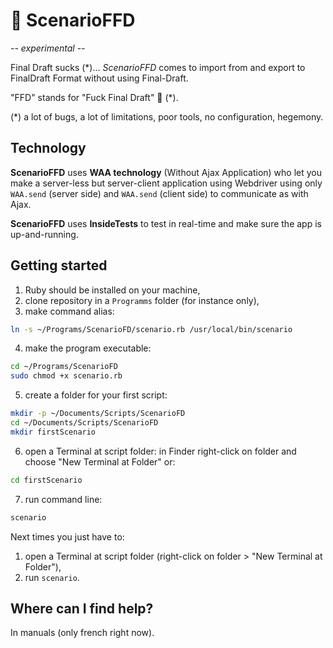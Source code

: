 # 🎥 ScenarioFFD

*-- experimental --*

Final Draft sucks (\*)… *ScenarioFFD* comes to import from and export to FinalDraft Format without using Final-Draft.

"FFD" stands for "Fuck Final Draft" 🤣 (\*).

(\*) a lot of bugs, a lot of limitations, poor tools, no configuration, hegemony.


## Technology

**ScenarioFFD** uses **WAA technology** (Without Ajax Application) who let you make a server-less but server-client application using Webdriver using only `WAA.send` (server side) and `WAA.send` (client side) to communicate as with Ajax.

**ScenarioFFD** uses **InsideTests** to test in real-time and make sure the app is up-and-running.


## Getting started

1. Ruby should be installed on your machine,
2. clone repository in a `Programms` folder (for instance only),
3. make command alias: 
  ~~~bash
  ln -s ~/Programs/ScenarioFD/scenario.rb /usr/local/bin/scenario
  ~~~
4. make the program executable:
  ~~~bash
  cd ~/Programs/ScenarioFD
  sudo chmod +x scenario.rb
  ~~~
5. create a folder for your first script:
  ~~~bash
  mkdir -p ~/Documents/Scripts/ScenarioFD
  cd ~/Documents/Scripts/ScenarioFD
  mkdir firstScenario
  ~~~
6. open a Terminal at script folder: in Finder right-click on folder and choose "New Terminal at Folder" or:
  ~~~bash
  cd firstScenario
  ~~~
7. run command line:
  ~~~bash
  scenario
  ~~~

Next times you just have to:

1. open a Terminal at script folder (right-click on folder > "New Terminal at Folder"),
2. run `scenario`.


## Where can I find help?

In manuals (only french right now).
